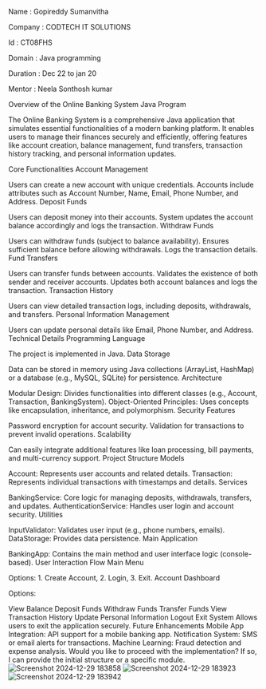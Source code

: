 Name : Gopireddy Sumanvitha


Company : CODTECH IT SOLUTIONS


Id : CT08FHS


Domain : Java programming


Duration : Dec 22 to jan 20


Mentor : Neela Sonthosh kumar


Overview of the Online Banking System Java Program

The Online Banking System is a comprehensive Java application that simulates essential functionalities of a modern banking platform. It enables users to manage their finances securely and efficiently, offering features like account creation, balance management, fund transfers, transaction history tracking, and personal information updates.

Core Functionalities Account Management

Users can create a new account with unique credentials. Accounts include attributes such as Account Number, Name, Email, Phone Number, and Address. Deposit Funds

Users can deposit money into their accounts. System updates the account balance accordingly and logs the transaction. Withdraw Funds

Users can withdraw funds (subject to balance availability). Ensures sufficient balance before allowing withdrawals. Logs the transaction details. Fund Transfers

Users can transfer funds between accounts. Validates the existence of both sender and receiver accounts. Updates both account balances and logs the transaction. Transaction History

Users can view detailed transaction logs, including deposits, withdrawals, and transfers. Personal Information Management

Users can update personal details like Email, Phone Number, and Address. Technical Details Programming Language

The project is implemented in Java. Data Storage

Data can be stored in memory using Java collections (ArrayList, HashMap) or a database (e.g., MySQL, SQLite) for persistence. Architecture

Modular Design: Divides functionalities into different classes (e.g., Account, Transaction, BankingSystem). Object-Oriented Principles: Uses concepts like encapsulation, inheritance, and polymorphism. Security Features

Password encryption for account security. Validation for transactions to prevent invalid operations. Scalability

Can easily integrate additional features like loan processing, bill payments, and multi-currency support. Project Structure Models

Account: Represents user accounts and related details. Transaction: Represents individual transactions with timestamps and details. Services

BankingService: Core logic for managing deposits, withdrawals, transfers, and updates. AuthenticationService: Handles user login and account security. Utilities

InputValidator: Validates user input (e.g., phone numbers, emails). DataStorage: Provides data persistence. Main Application

BankingApp: Contains the main method and user interface logic (console-based). User Interaction Flow Main Menu

Options: 1. Create Account, 2. Login, 3. Exit. Account Dashboard

Options:

View Balance
Deposit Funds
Withdraw Funds
Transfer Funds
View Transaction History
Update Personal Information
Logout Exit System
Allows users to exit the application securely. Future Enhancements Mobile App Integration: API support for a mobile banking app. Notification System: SMS or email alerts for transactions. Machine Learning: Fraud detection and expense analysis. Would you like to proceed with the implementation? If so, I can provide the initial structure or a specific module.
![Screenshot 2024-12-29 183858](https://github.com/user-attachments/assets/b6e711e9-afa3-4a06-9a24-6b80dc763943)
![Screenshot 2024-12-29 183923](https://github.com/user-attachments/assets/b754a7c6-36ce-4136-8291-7731efea53da)
![Screenshot 2024-12-29 183942](https://github.com/user-attachments/assets/35270fc2-4ace-4ff3-8d96-20424dcd7a13)
